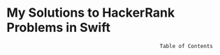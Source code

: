    # My Solutions to HackerRank Problems in Swift
                                                     Table of Contents
